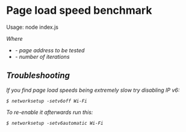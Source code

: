# Page load speed benchmark

Usage: node index.js <ADDRESS> <NUM>
Where
* <ADDRESS> - page address to be tested
* <NUM> - number of iterations

## Troubleshooting

If you find page load speeds being extremely slow try disabling IP v6:

    $ networksetup -setv6off Wi-Fi

To re-enable it afterwards run this:

    $ networksetup -setv6automatic Wi-Fi
